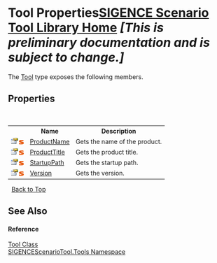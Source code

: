 # Tool Properties<a href="https://github.com/ObiWanLansi/SIGENCE-Scenario-Tool">SIGENCE Scenario Tool Library Home</a> _**\[This is preliminary documentation and is subject to change.\]**_

The <a href="0f11bed1-56db-bee7-ff5e-769b1bad5491.md">Tool</a> type exposes the following members.


## Properties
&nbsp;<table><tr><th></th><th>Name</th><th>Description</th></tr><tr><td>![Public property](media/pubproperty.gif "Public property")![Static member](media/static.gif "Static member")</td><td><a href="e94348e2-a1fa-3c8d-a49b-b96e992e29aa.md">ProductName</a></td><td>
Gets the name of the product.</td></tr><tr><td>![Public property](media/pubproperty.gif "Public property")![Static member](media/static.gif "Static member")</td><td><a href="f22e7536-b9fb-adc0-fecd-46001f026447.md">ProductTitle</a></td><td>
Gets the product title.</td></tr><tr><td>![Public property](media/pubproperty.gif "Public property")![Static member](media/static.gif "Static member")</td><td><a href="d626f0bc-f813-4a7b-5944-82864c1225f4.md">StartupPath</a></td><td>
Gets the startup path.</td></tr><tr><td>![Public property](media/pubproperty.gif "Public property")![Static member](media/static.gif "Static member")</td><td><a href="facec0c1-bd8e-e0fe-1260-034908d997ad.md">Version</a></td><td>
Gets the version.</td></tr></table>&nbsp;
<a href="#tool-properties">Back to Top</a>

## See Also


#### Reference
<a href="0f11bed1-56db-bee7-ff5e-769b1bad5491.md">Tool Class</a><br /><a href="ed07aae6-c2f9-b6d8-effe-51b38a92d007.md">SIGENCEScenarioTool.Tools Namespace</a><br />